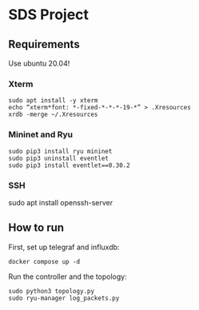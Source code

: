 # SDS Project

## Requirements

Use ubuntu 20.04!

### Xterm
```
sudo apt install -y xterm
echo “xterm*font: *-fixed-*-*-*-19-*” > .Xresources
xrdb -merge ~/.Xresources
```

### Mininet and Ryu
```
sudo pip3 install ryu mininet
sudo pip3 uninstall eventlet
sudo pip3 install eventlet==0.30.2
```

### SSH
sudo apt install openssh-server 


## How to run
First, set up telegraf and influxdb:

```
docker compose up -d
```

Run the controller and the topology:
```
sudo python3 topology.py
sudo ryu-manager log_packets.py
```



